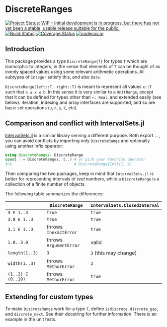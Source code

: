# DiscreteRanges

[![Project Status: WIP – Initial development is in progress, but there has not yet been a stable, usable release suitable for the public.](http://www.repostatus.org/badges/latest/wip.svg)](http://www.repostatus.org/#wip)
[![Build Status](https://travis-ci.org/tpapp/DiscreteRanges.jl.svg?branch=master)](https://travis-ci.org/tpapp/DiscreteRanges.jl)
[![Coverage Status](https://coveralls.io/repos/github/tpapp/DiscreteRanges.jl/badge.svg?branch=master)](https://coveralls.io/github/tpapp/DiscreteRanges.jl?branch=master)
[![codecov.io](http://codecov.io/github/tpapp/DiscreteRanges.jl/coverage.svg?branch=master)](http://codecov.io/github/tpapp/DiscreteRanges.jl?branch=master)

## Introduction

This package provides a type `DiscreteRange{T}` for types `T` which
are isomorphic to integers, in the sense that elements of `T` can be
thought of as evenly spaced values using some relevant arithmetic
operations. All subtypes of `Integer` satisfy this, and also `Date`.

`DiscreteRange(left::T, right::T)` is meant to represent all values
`x::T` such that `a ≤ x ≤ b`. In this sense it is very similar to a
`UnitRange`, except that it can be defined for types other than `<:
Real`, and extended easily (see below). Iteration, indexing and array
interfaces are supported, and so are basic set operations (`∪`, `∩`,
`⊆`, `∈`, etc).

## Comparison and conflict with IntervalSets.jl

[IntervalSets.jl](https://github.com/JuliaMath/IntervalSets.jl) is a similar library serving a different purpose. Both export `..`, you can avoid conflicts by importing only `DiscreteRange` and optionally using another infix operator:

```julia
using DiscreteRanges: DiscreteRange
const ∷ = DiscreteRanges.:(..) # or pick your favorite operator
1∷2                            # DiscreteRange{Int}(1, 2)
```

Then comparing the two packages, keep in mind that `IntervalSets.jl`
is better for representing intervals of *real numbers*, while a
`DiscreteRange` is a collection of a finite number of objects.

The following table summarizes the differences:

|   | `DiscreteRange` | `IntervalSets.ClosedInterval` |
|---|---|---|
| `3 ∈ 1..3` | `true` | `true` |
| `3.0 ∈ 1..3` | `true` | `true` |
| `3.1 ∈ 1..3` | throws `InexactError` | `true` |
| `1.0..3.0` | throws `ArgumentError` | valid |
| `length(1..3)` | `3` | `3` (this may change) |
| `width(1..3)` | throws `MethorError` | `2` |
| `(1..2) ∈ (0..10)` | throws `MethorError` | `true` |

## Extending for custom types

To make `DiscreteRange` work for a type `T`, define `isdiscrete`,
`discrete_gap`, and `discrete_next`. See their docstring for further
information. There is an example in the unit tests.
